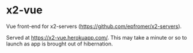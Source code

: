 # x2-vue

Vue front-end for x2-servers (<https://github.com/epfromer/x2-servers>).

Served at <https://x2-vue.herokuapp.com/>.  This may take a minute or so to launch as app is brought out of hibernation.
